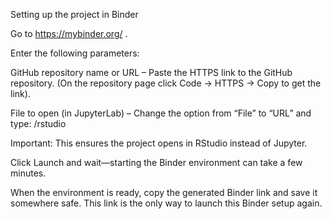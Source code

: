 Setting up the project in Binder

Go to https://mybinder.org/
.

Enter the following parameters:

GitHub repository name or URL
– Paste the HTTPS link to the GitHub repository.
(On the repository page click Code → HTTPS → Copy to get the link).

File to open (in JupyterLab)
– Change the option from “File” to “URL” and type:  /rstudio

Important: This ensures the project opens in RStudio instead of Jupyter.

Click Launch and wait—starting the Binder environment can take a few minutes.

When the environment is ready, copy the generated Binder link and save it somewhere safe.
This link is the only way to launch this Binder setup again.